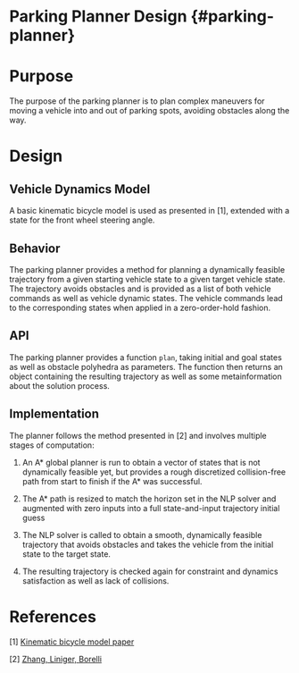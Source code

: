 Parking Planner Design {#parking-planner}
================================================

# Purpose
The purpose of the parking planner is to plan complex maneuvers for moving a vehicle into and out of parking spots, avoiding obstacles along the way.

# Design

## Vehicle Dynamics Model

A basic kinematic bicycle model is used as presented in [1], extended with a state for the front wheel steering angle.

## Behavior

The parking planner provides a method for planning a dynamically feasible trajectory from a given starting vehicle state to a given target vehicle state. 
The trajectory avoids obstacles and is provided as a list of both vehicle commands as well as vehicle dynamic states. 
The vehicle commands lead to the corresponding states when applied in a zero-order-hold fashion.

## API

The parking planner provides a function `plan`, taking initial and goal states as well as obstacle polyhedra as parameters. 
The function then returns an object containing the resulting trajectory as well as some metainformation about the solution process.

## Implementation

The planner follows the method presented in [2] and involves multiple stages of computation:

1. An A\* global planner is run to obtain a vector of states that is not dynamically feasible yet, but provides a rough discretized collision-free path from start to finish if the A\* was successful. 

2. The A\* path is resized to match the horizon set in the NLP solver and augmented with zero inputs into a full state-and-input trajectory initial guess

3. The NLP solver is called to obtain a smooth, dynamically feasible trajectory that avoids obstacles and takes the vehicle from the initial state to the target state. 

4. The resulting trajectory is checked again for constraint and dynamics satisfaction as well as lack of collisions.

# References

[1] [Kinematic bicycle model paper](https://www.researchgate.net/profile/Philip_Polack/publication/318810853_The_kinematic_bicycle_model_A_consistent_model_for_planning_feasible_trajectories_for_autonomous_vehicles/links/5addcbc2a6fdcc29358b9c01/The-kinematic-bicycle-model-A-consistent-model-for-planning-feasible-trajectories-for-autonomous-vehicles.pdf)

[2] [Zhang, Liniger, Borelli](https://arxiv.org/pdf/1711.03449.pdf)
